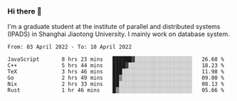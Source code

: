 ### Hi there 👋

I'm a graduate student at the institute of parallel and distributed systems (IPADS) in Shanghai Jiaotong University. I mainly work on database system.

<!--START_SECTION:waka-->

```text
From: 03 April 2022 - To: 10 April 2022

JavaScript       8 hrs 23 mins   ██████▓░░░░░░░░░░░░░░░░░░   26.68 %
C++              5 hrs 44 mins   ████▓░░░░░░░░░░░░░░░░░░░░   18.23 %
TeX              3 hrs 46 mins   ███░░░░░░░░░░░░░░░░░░░░░░   11.98 %
Go               2 hrs 49 mins   ██▒░░░░░░░░░░░░░░░░░░░░░░   09.00 %
Nix              2 hrs 33 mins   ██░░░░░░░░░░░░░░░░░░░░░░░   08.13 %
Rust             1 hr 46 mins    █▒░░░░░░░░░░░░░░░░░░░░░░░   05.66 %
```

<!--END_SECTION:waka-->

<!--
**yqmmm/yqmmm** is a ✨ _special_ ✨ repository because its `README.md` (this file) appears on your GitHub profile.

Here are some ideas to get you started:

- 🔭 I’m currently working on ...
- 🌱 I’m currently learning ...
- 👯 I’m looking to collaborate on ...
- 🤔 I’m looking for help with ...
- 💬 Ask me about ...
- 📫 How to reach me: ...
- 😄 Pronouns: ...
- ⚡ Fun fact: ...
-->
